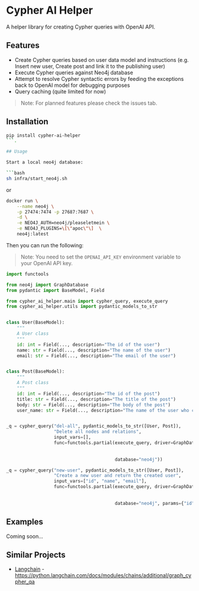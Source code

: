 # Cypher AI Helper

A helper library for creating Cypher queries with OpenAI API.

## Features

- Create Cypher queries based on user data model and instructions (e.g. Insert new user, Create post and link it to the
  publishing user)
- Execute Cypher queries against Neo4j database
- Attempt to resolve Cypher syntactic errors by feeding the exceptions back to OpenAI model for debugging purposes
- Query caching (quite limited for now)

> Note: For planned features please check the issues tab.

## Installation

```bash
pip install cypher-ai-helper
```.

## Usage

Start a local neo4j database:

```bash
sh infra/start_neo4j.sh
```

or

```bash
docker run \
    --name neo4j \
    -p 27474:7474 -p 27687:7687 \
    -d \
    -e NEO4J_AUTH=neo4j/pleaseletmein \
    -e NEO4J_PLUGINS=\[\"apoc\"\]  \
    neo4j:latest
```

Then you can run the following:

> Note: You need to set the `OPENAI_API_KEY` environment variable to your OpenAI API key.

```python
import functools

from neo4j import GraphDatabase
from pydantic import BaseModel, Field

from cypher_ai_helper.main import cypher_query, execute_query
from cypher_ai_helper.utils import pydantic_models_to_str


class User(BaseModel):
    """
    A User class
    """
    id: int = Field(..., description="The id of the user")
    name: str = Field(..., description="The name of the user")
    email: str = Field(..., description="The email of the user")


class Post(BaseModel):
    """
    A Post class
    """
    id: int = Field(..., description="The id of the post")
    title: str = Field(..., description="The title of the post")
    body: str = Field(..., description="The body of the post")
    user_name: str = Field(..., description="The name of the user who created the post")


_q = cypher_query("del-all", pydantic_models_to_str([User, Post]),
                  "Delete all nodes and relations",
                  input_vars=[],
                  func=functools.partial(execute_query, driver=GraphDatabase.driver("bolt://localhost:27687",
                                                                                    auth=("neo4j",
                                                                                          "pleaseletmein")),
                                         database="neo4j"))

_q = cypher_query("new-user", pydantic_models_to_str([User, Post]),
                  "Create a new user and return the created user",
                  input_vars=["id", "name", "email"],
                  func=functools.partial(execute_query, driver=GraphDatabase.driver("bolt://localhost:27687",
                                                                                    auth=("neo4j",
                                                                                          "pleaseletmein")),
                                         database="neo4j", params={"id": 2, "name": "post_user", "email": "test"}))
```

## Examples

Coming soon...

## Similar Projects

- [Langchain](https://github.com/hwchase17/langchain) - https://python.langchain.com/docs/modules/chains/additional/graph_cypher_qa